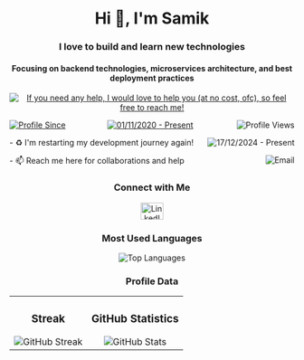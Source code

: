 
  
<h1 align="center" > Hi 👋, I'm Samik </h1>

<h3 align="center" > <strong> I love to build and learn new technologies </strong>   </h3> 
<h4 align="center" > <strong> Focusing on backend technologies, microservices architecture, and best deployment practices </strong>   </h4> 

<div align="center">

<a  href="https://linkedin.com/in/proSamik" >
  <img align ="center" src="https://img.shields.io/badge/If_you_need_any_help,_I_would_love_to_help_you_(at_no_cost,_ofc),_so_feel_free_to_reach_me!-black" alt="If you need any help, I would love to help you (at no cost, ofc), so feel free to reach me!" />
</a>

</div>

<div>
<p style="display: flex; justify-content: space-between; align-items: center;">
  <a href="https://linkedin.com/in/proSamik"><img style="margin-right: 4px;" src="https://img.shields.io/badge/Profile%20Since-red" alt="Profile Since" /></a><a href="https://linkedin.com/in/proSamik"><img style="margin-right: 4px;" src="https://img.shields.io/badge/01--Nov--2020-grey" alt="01/11/2020 - Present" /></a>
  <a href="https://linkedin.com/in/proSamik"><img align="right" src="https://komarev.com/ghpvc/?username=proSamik&label=Profile%20views&color=2363F7&style=flat" alt="Profile Views" /></a>
</p>

<p>
 - ♻️ I'm restarting my development journey again!  
  <a href="https://linkedin.com/in/proSamik">
    <img align="right" src="https://img.shields.io/badge/17--Dec--2024-Present-red" alt="17/12/2024 - Present" />
  </a>
</p>

<p>
 - 📫 Reach me here for collaborations and help  
  <a href="mailto:dev.samikc@gmail.com">
    <img align="right" src="https://img.shields.io/badge/dev.samikc@gmail.com-red" alt="Email" />
  </a>
</p>

</div>

<div align="center">

### Connect with Me
<p>
  <a href="https://linkedin.com/in/proSamik" target="_blank">
    <img src="https://raw.githubusercontent.com/rahuldkjain/github-profile-readme-generator/master/src/images/icons/Social/linked-in-alt.svg" alt="LinkedIn" height="30" width="40" />
  </a>
</p>

</div>

<div align="center">

### Most Used Languages
![Top Languages](https://github-readme-stats.vercel.app/api/top-langs?username=proSamik&theme=react&show_icons=true&locale=en&layout=compact)

</div>

<div align="center">

### Profile Data
<table>
  <tr>
    <td align="center">
      <h3>Streak</h3>
      <img src="https://git-hub-streak-stats.vercel.app?user=prosamik&theme=dark&border_radius=5&mode=weekly" alt="GitHub Streak" />
    </td>
    <td align="center">
      <h3>GitHub Statistics</h3>
      <img src="https://github-readme-stats.vercel.app/api?username=prosamik&theme=dark&show_icons=true&hide_border=false&count_private=true" alt="GitHub Stats" />
    </td>
  </tr>
</table>

</div>

<!-- Trophy Section (Optional, Uncomment to Use)
<div align="center">
  <a href="https://github.com/ryo-ma/github-profile-trophy" title="Go to Source">
    <img width=100% src="https://github-profile-trophy.vercel.app/?username=proSamik&theme=onedark&column=7" alt="GitHub Trophy" />
  </a>
</div>
-->
